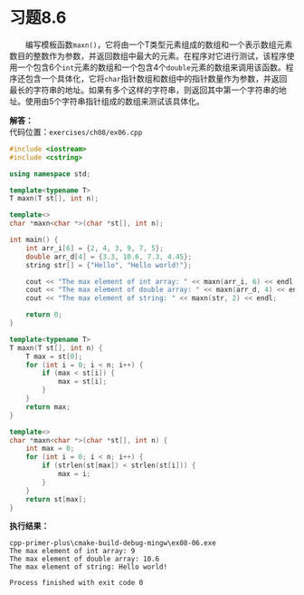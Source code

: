 # 习题8.6

&emsp;&emsp;编写模板函数`maxn()`，它将由一个T类型元素组成的数组和一个表示数组元素数目的整数作为参数，并返回数组中最大的元素。在程序对它进行测试，该程序使用一个包含6个`int`元素的数组和一个包含4个`double`元素的数组来调用该函数。程序还包含一个具体化，它将`char`指针数组和数组中的指针数量作为参数，并返回最长的字符串的地址。如果有多个这样的字符串，则返回其中第一个字符串的地址。使用由5个字符串指针组成的数组来测试该具体化。

**解答：**  
代码位置：`exercises/ch08/ex06.cpp`
```c++
#include <iostream>
#include <cstring>

using namespace std;

template<typename T>
T maxn(T st[], int n);

template<>
char *maxn<char *>(char *st[], int n);

int main() {
    int arr_i[6] = {2, 4, 3, 9, 7, 5};
    double arr_d[4] = {3.3, 10.6, 7.3, 4.45};
    string str[] = {"Hello", "Hello world!"};

    cout << "The max element of int array: " << maxn(arr_i, 6) << endl;
    cout << "The max element of double array: " << maxn(arr_d, 4) << endl;
    cout << "The max element of string: " << maxn(str, 2) << endl;

    return 0;
}

template<typename T>
T maxn(T st[], int n) {
    T max = st[0];
    for (int i = 0; i < n; i++) {
        if (max < st[i]) {
            max = st[i];
        }
    }
    return max;
}

template<>
char *maxn<char *>(char *st[], int n) {
    int max = 0;
    for (int i = 0; i < n; i++) {
        if (strlen(st[max]) < strlen(st[i])) {
            max = i;
        }
    }
    return st[max];
}
```

**执行结果：**  
```
cpp-primer-plus\cmake-build-debug-mingw\ex08-06.exe
The max element of int array: 9
The max element of double array: 10.6
The max element of string: Hello world!

Process finished with exit code 0
```